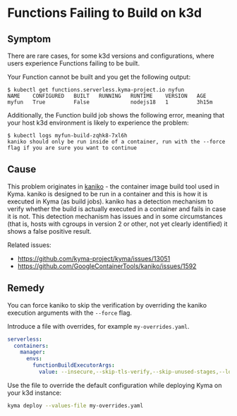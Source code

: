 # Functions Failing to Build on k3d

## Symptom

There are rare cases, for some k3d versions and configurations, where users experience Functions failing to be built.

Your Function cannot be built and you get the following output:
```
$ kubectl get functions.serverless.kyma-project.io nyfun
NAME    CONFIGURED   BUILT   RUNNING   RUNTIME    VERSION   AGE
myfun   True         False             nodejs18   1         3h15m
```
Additionally, the Function build job shows the following error, meaning that your host k3d environment is likely to experience the problem:
```
$ kubectl logs myfun-build-zqhk8-7xl6h
kaniko should only be run inside of a container, run with the --force flag if you are sure you want to continue
```

## Cause

This problem originates in [kaniko](https://github.com/GoogleContainerTools/kaniko) - the container image build tool used in Kyma. kaniko is designed to be run in a container and this is how it is executed in Kyma (as build jobs).
kaniko has a detection mechanism to verify whether the build is actually executed in a container and fails in case it is not.
This detection mechanism has issues and in some circumstances (that is, hosts with cgroups in version 2 or other, not yet clearly identified) it shows a false positive result. 

Related issues:
 - https://github.com/kyma-project/kyma/issues/13051
 - https://github.com/GoogleContainerTools/kaniko/issues/1592
 
## Remedy

You can force kaniko to skip the verification by overriding the kaniko execution arguments with the `--force` flag.

Introduce a file with overrides, for example `my-overrides.yaml`.
```yaml
serverless:
  containers:
    manager:
      envs:
        functionBuildExecutorArgs:
          value: --insecure,--skip-tls-verify,--skip-unused-stages,--log-format=text,--cache=true,--use-new-run,--compressed-caching=false,--force
```

Use the file to override the default configuration while deploying Kyma on your k3d instance:
```bash
kyma deploy --values-file my-overrides.yaml
```